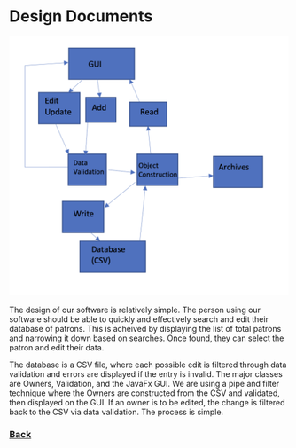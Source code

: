 # Design Documents

![Domain Model](updatedArch.png)

The design of our software is relatively simple. The person using our software should be able
to quickly and effectively search and edit their database of patrons. This is acheived by 
displaying the list of total patrons and narrowing it down based on searches. Once found, they 
can select the patron and edit their data.

The database is a CSV file, where each possible edit is filtered through data validation and 
errors are displayed if the entry is invalid. The major classes are Owners, Validation, and 
the JavaFx GUI. We are using a pipe and filter technique where the Owners are constructed from 
the CSV and validated, then displayed on the GUI. If an owner is to be edited, the change is filtered 
back to the CSV via data validation. The process is simple. 

### [Back](https://diegomorales30.github.io/NullPointersWebsite/)